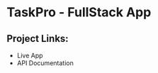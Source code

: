 <h1>TaskPro - FullStack App</h1>

<h2>Project Links:</h2>
<ul>
  <li><a href="https://taskpro-beryl.vercel.app" target="_blank" style="text-decoration: none;">Live App</a></li>
  <li><a href="https://taskpro-server-delta.vercel.app/api-docs/" target="_blank" style="text-decoration: none;">API Documentation</a></li>
</ul>






